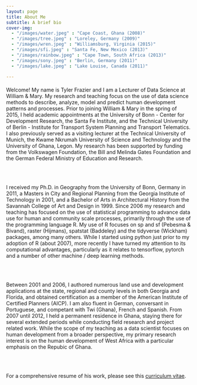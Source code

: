 ```yaml
---
layout: page
title: About Me
subtitle: A brief bio
cover-img: 
  - "/images/water.jpeg" : "Cape Coast, Ghana (2008)"
  - "/images/tree.jpeg" : "Loreley, Germany (2009)"
  - "/images/wren.jpeg" : "Williamsburg, Virginia (2015)"
  - "/images/sfi.jpeg" : "Santa Fe, New Mexico (2013)"
  - "/images/rainbow.jpeg" : "Cape Town, South Africa (2013)"
  - "/images/sony.jpeg" : "Berlin, Germany (2011)"
  - "/images/lake.jpeg" : "Lake Louise, Canada (2011)"

---
```


<p style = "font-family: 'Open Sans', 'Helvetica Neue', Helvetica, Arial, sans-serif;
  font-size: 20px;
  font-weight: 400;
  margin-bottom: 15px;
  text-align: justify;">

Welcome! My name is Tyler Frazier and I am a Lecturer of Data Science at William & Mary.  My research and teaching focus on the use of data science methods to describe, analyze, model and predict human development patterns and processes.  Prior to joining William & Mary in the spring of 2015, I held academic appointments at the University of Bonn - Center for Development Research, the Santa Fe Institute, and the Technical University of Berlin - Institute for Transport System Planning and Transport Telematics. I also previously served as a visiting lecturer at the Technical University of Munich, the Kwame Nkrumah University of Science and Technology and the University of Ghana, Legon.  My research has been supported by funding from the Volkswagen Foundation, the Bill and Melinda Gates Foundation and the German Federal Ministry of Education and Research. 

<br>
<br>

I received my Ph.D. in Geography from the University of Bonn, Germany in 2011, a Masters in City and Regional Planning from the Georgia Institute of Technology in 2001, and a Bachelor of Arts in Architectural History from the Savannah College of Art and Design in 1999.  Since 2006 my research and teaching has focused on the use of statistical programming to advance data use for human and community scale processes, primarily through the use of the programming language R.  My use of R focuses on sp and sf (Pebesma & Bivand), raster (Hijmans), spatstat (Baddeley) and the tidyverse (Wickham) packages, among many others.  While I started using python just prior to my adoption of R (about 2007), more recently I have turned my attention to its computational advantages, particularly as it relates to tensorflow, pytorch and a number of other machine / deep learning methods.

<br>
<br>  

Between 2001 and 2006, I authored numerous land use and development applications at the state, regional and county levels in both Georgia and Florida, and obtained certification as a member of the American Institute of Certified Planners (AICP).  I am also fluent in German, conversant in Portuguese, and competant with Twi (Ghana), French and Spanish.  From 2007 until 2012, I held a permanent residence in Ghana, staying there for several extended periods while conducting field research and project related work.  While the scope of my teaching as a data scientist focuses on human development from a broader perspective, my primary research interest is on the human development of West Africa with a particular emphasis on the Repubic of Ghana.

<br>
<br>

For a comprehensive resume of his work, please see this [curriculum vitae](tyler-frazier.github.io).

</p>
